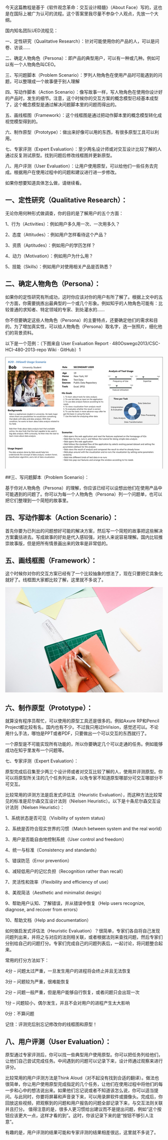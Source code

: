 今天这篇教程是基于《软件观念革命：交互设计精髓》（About Face）写的，这也是在国际上被广为认可的流程。这个答案里我尽量不参杂个人观点，先放一个大纲。


国内知名团队UED流程见：


一、定性研究（Qualitative Research）：针对可能使用你的产品的人，可以是问卷、访谈……

二、确定人物角色（Persona）：即产品的典型用户，可以有一种或几种。例如可以有一个人物角色叫CEO。

三、写问题脚本（Problem Scenario）：罗列人物角色在使用产品时可能遇到的问题，可以整理成一个故事便于别人理解

四、写动作脚本（Action Scenario）：像写故事一样，写人物角色在使用你设计好的产品时，发生的细节。注意，这个时候你的交互方案的概念模型已经基本成型了，这个概念模型是通过解决问题脚本里的问题而得出的。

五、画线框图（Framework）：这个线框图是通过把动作脚本里的概念模型转化成视觉模型得到的。

六、制作原型（Prototype）：做出来好像可以用的东西，有很多原型工具可以利用。

七、专家评测（Expert Evaluation）：至少两名设计师或对交互设计比较了解的人通过反复测试原型。找到问题后修改线框图并更新原型。

八、用户评测（User Evaluation）：让用户使用原型，可以给他们一些任务去完成。根据用户在使用过程中的问题和建议进行进一步修改。

如果你想要知道具体怎么做，请继续看。

## 一、定性研究（Qualitative Research）：

无论你用何种形式做调查，你的目的是了解用户的五个方面：

1、行为（Activities）：例如用户多久用一次、一次用多久？

2、态度（Attitudes）：例如用户怎样看待这个产品？

3、资质（Aptitudes）：例如用户的学历怎样？

4、动力（Motivation）：例如用户为什么用？

5、技能（Skills）：例如用户对使用相关产品是否熟悉？

## 二、确定人物角色（Persona）：

如果你的定性研究有所成功，这时你应该对你的用户有所了解了。根据上文中的五个方面，你需要挑拣出最典型的一个或几个形象。例如知乎的人物角色可能有：比较普通的求知者、特定领域的专家、到处灌水的……

你不但要确定这些人物角色（Persona）的主要特点，还要确定他们的需求和目的。为了增加真实性，可以给人物角色（Persona）取名字，选一张照片，细化他们的背景资料。

以下是一个范例：（下图来自 User Evaluation Report · 480Oswego2013/CSC-HCI-480-2013-repo Wiki · GitHub）1

<img src="./img/1.1.jpg" />

##三、写问题脚本（Problem Scenario）：

基于你对人物角色（Persona）的理解，你应该已经可以设想出他们在使用产品中可能遇到的问题了。你可以为每一个人物角色（Persona）列一个问题单，也可以把它们整理到一个简短的故事里。

## 四、写动作脚本（Action Scenario）：

首先你要为已列出的问题想好可能的解决方案，然后写一个简短的故事把这些解决方案囊括进去。写成故事的好处是代入感较强，对别人来说容易理解。国内比较推崇故事版，但是把所有情景画出来的效率是非常低的。

## 五、画线框图（Framework）：

这个时候你对你的交互方案已经有了一个比较抽象的想法了，现在只要把它具象化就好了。线框图大家都比较了解，这里就不多说了。

<img src="./img/1.2.jpg" />

## 六、制作原型（Prototype）：

就算没有程序员帮忙，可以使用的原型工具还是很多的。例如Axure RP和Pencil Project都比较有名，国内也有不少。不过我只用过InVision，感觉还可以。不论用什么手法，哪怕是PPT或者PDF，只要做出一个可以交互的东西就行了。

一个原型是不可能实现所有功能的，所以你要确定几个可以走通的任务。例如能够成功在知乎里发布一个问题等。

七、专家评测（Expert Evaluation）：

原型完成后召集至少两三个设计师或者对交互比较了解的人，使用并评测原型。你可以将原型所关注的几个任务列出来，以免专家不知道原型哪部分可交互哪部分不可交互。

比较常用的评测方法是启发式评估法（Heuristic Evaluation），而这种方法比较常见的标准是尼尔森交互设计法则（Nielsen Heuristic）。以下是十条尼尔森交互设计法则（Nielsen Heuristic）：

1、系统状态是否可见（Visibility of system status）

2、系统是否符合现实世界的习惯（Match between system and the real world）

3、用户是否能自由地控制系统（User control and freedom）

4、统一与标准（Consistency and standards）

5、错误防范（Error prevention）

6、减轻低用户的记忆负担（Recognition rather than recall）

7、灵活性和效率（Flexibility and efficiency of use）

8、美观简洁（Aesthetic and minimalist design）

9、帮助用户认知、了解错误，并从错误中恢复（Help users recognize, diagnose, and recover from errors）

10、帮助文档（Help and documentation）

如何做启发式评估法（Heuristic Evaluation）？很简单，专家们各自将自己发现问题列出来，并将之与对应的法则相关联，或者根据法则来查找问题，然后专家们分别给自己的问题打分。专家们完成自己的问题列表后，一起讨论，将问题整合起来。

常用的打分方法如下：

4分 – 问题太过严重，一旦发生用户的进程将会终止并且无法恢复

3分 – 问题较为严重，很难能恢复

2分 – 问题一般严重，但是用户能够自行恢复，或者问题只会出现一次

1分 – 问题较小，偶尔发生，并且不会对用户的进程产生太大影响

0分：不算问题

记住：评测完后别忘记修改你的线框图和原型！


## 八、用户评测（User Evaluation）：

原型通过专家评测后，你可以找一些典型用户使用原型。你可以把任务列给他们，让他们自己尝试完成任务。中间遇到的问题可以记录下来，设计师通过观察来进行评分。

比较常用的用户评测方法是Think Aloud（对不起没有找到合适的翻译）。做法也很简单，你让用户使用原型完成指定的几个任务，让他们在使用过程中将他们的每一步和心中的想法说出来。如果他们忘记说或者不知道该怎么说，你可以适当提问。与此同时，你要将屏幕和声音录下来，可以用录屏软件或摄像头。完成后，你回放这些视频，把观察到的问题和用户报告的问题全部记录下来，与交互法则关联并且打分。
值得注意的是，很多人更习惯给出建议而不是提出问题，例如“这个按钮应该更大一点，这样才看的到”。这时，你该记录下来的是“按钮不够引人注意”。

有趣的是，用户评测的结果可能和专家评测的结果相差很远，这里就不多说了。